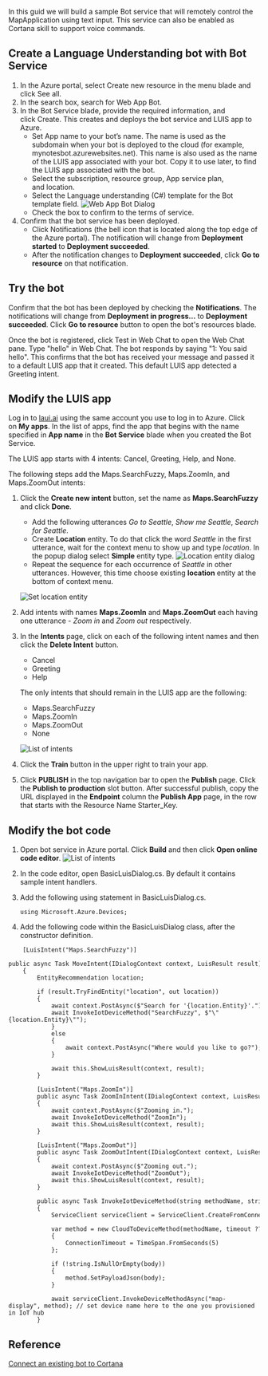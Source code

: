 In this guid we will build a sample Bot service that will remotely control the MapApplication using text input. This service can also be enabled as Cortana skill to support voice commands.

## Create a Language Understanding bot with Bot Service

1. In the Azure portal, select Create new resource in the menu blade and click See all.
2. In the search box, search for Web App Bot.
3. In the Bot Service blade, provide the required information, and click Create. This creates and deploys the bot service and LUIS app to Azure.
    * Set App name to your bot’s name. The name is used as the subdomain when your bot is deployed to the cloud (for example, mynotesbot.azurewebsites.net). This name is also used as the name of the LUIS app associated with your bot. Copy it to use later, to find the LUIS app associated with the bot.
    * Select the subscription, resource group, App service plan, and location.
    * Select the Language understanding (C#) template for the Bot template field.
    ![Web App Bot Dialog](./Media/create-luis-bot-with-bot-service/Image1.png)
    * Check the box to confirm to the terms of service.
4. Confirm that the bot service has been deployed.
    * Click Notifications (the bell icon that is located along the top edge of the Azure portal). The notification will change from **Deployment started** to **Deployment succeeded**.
    * After the notification changes to **Deployment succeeded**, click **Go to resource** on that notification.

## Try the bot

Confirm that the bot has been deployed by checking the **Notifications**. The notifications will change from **Deployment in progress...** to **Deployment succeeded**. Click **Go to resource** button to open the bot's resources blade.

Once the bot is registered, click Test in Web Chat to open the Web Chat pane. Type "hello" in Web Chat. The bot responds by saying "1: You said hello". This confirms that the bot has received your message and passed it to a default LUIS app that it created. This default LUIS app detected a Greeting intent.

## Modify the LUIS app
Log in to [laui.ai](https://www.luis.ai) using the same account you use to log in to Azure. Click on **My apps**. In the list of apps, find the app that begins with the name specified in **App name** in the **Bot Service** blade when you created the Bot Service.

The LUIS app starts with 4 intents: Cancel, Greeting, Help, and None.

The following steps add the Maps.SearchFuzzy, Maps.ZoomIn, and Maps.ZoomOut intents:
1. Click the **Create new intent** button, set the name as **Maps.SearchFuzzy** and click **Done**.
    * Add the following utterances _Go to Seattle_, _Show me Seattle_, _Search for Seattle_.
	* Create **Location** entity. To do that click the word _Seattle_ in the first utterance, wait for the context menu to show up and type _location_. In the popup dialog select **Simple** entity type.
    ![Location entity dialog](./Media/create-luis-bot-with-bot-service/Image2.png)
    * Repeat the sequence for each occurrence of _Seattle_ in other utterances. However, this time choose existing **location** entity at the bottom of context menu.

    ![Set location entity](./Media/create-luis-bot-with-bot-service/Image3.png)

2. Add intents with names **Maps.ZoomIn** and **Maps.ZoomOut** each having one utterance - _Zoom in_ and _Zoom out_ respectively.
3. In the **Intents** page, click on each of the following intent names and then click the **Delete Intent** button.
	* Cancel
	* Greeting
	* Help
		
	The only intents that should remain in the LUIS app are the following:
	* Maps.SearchFuzzy
	* Maps.ZoomIn
	* Maps.ZoomOut
	* None

    ![List of intents](./Media/create-luis-bot-with-bot-service/Image4.png)

4. Click the **Train** button in the upper right to train your app.

5. Click **PUBLISH** in the top navigation bar to open the **Publish** page. Click the **Publish to production** slot button. After successful publish, copy the URL displayed in the **Endpoint** column the **Publish App** page, in the row that starts with the Resource Name Starter_Key. 

## Modify the bot code

1. Open bot service in Azure portal. Click **Build** and then click **Open online code editor**.
    ![List of intents](./Media/create-luis-bot-with-bot-service/Image5.png)
2. In the code editor, open BasicLuisDialog.cs. By default it contains sample intent handlers.
3. Add the following using statement in BasicLuisDialog.cs.

    ```using Microsoft.Azure.Devices;```

4. Add the following code within the BasicLuisDialog class, after the constructor definition.

```CSharp
    [LuisIntent("Maps.SearchFuzzy")]
    public async Task MoveIntent(IDialogContext context, LuisResult result)
    {
        EntityRecommendation location;
 
        if (result.TryFindEntity("location", out location))
        {
            await context.PostAsync($"Search for '{location.Entity}'.");
            await InvokeIotDeviceMethod("SearchFuzzy", $"\"{location.Entity}\"");
            }
            else
            {
                await context.PostAsync("Where would you like to go?");
            }
 
            await this.ShowLuisResult(context, result);
        }
 
        [LuisIntent("Maps.ZoomIn")]
        public async Task ZoomInIntent(IDialogContext context, LuisResult result)
        {
            await context.PostAsync($"Zooming in.");
            await InvokeIotDeviceMethod("ZoomIn");
            await this.ShowLuisResult(context, result);
        }
 
        [LuisIntent("Maps.ZoomOut")]
        public async Task ZoomOutIntent(IDialogContext context, LuisResult result)
        {
            await context.PostAsync($"Zooming out.");
            await InvokeIotDeviceMethod("ZoomOut");
            await this.ShowLuisResult(context, result);
        }
 
        public async Task InvokeIotDeviceMethod(string methodName, string body = null, TimeSpan? timeout = null)
        {
            ServiceClient serviceClient = ServiceClient.CreateFromConnectionString(ConfigurationManager.AppSettings["IoTHubConnectionString"]);
 
            var method = new CloudToDeviceMethod(methodName, timeout ?? TimeSpan.FromSeconds(10))
            {
                ConnectionTimeout = TimeSpan.FromSeconds(5)
            };
 
            if (!string.IsNullOrEmpty(body))
            {
                method.SetPayloadJson(body);
            }
 
            await serviceClient.InvokeDeviceMethodAsync("map-display", method); // set device name here to the one you provisioned in IoT hub
        }

```

## Reference
[Connect an existing bot to Cortana](https://docs.microsoft.com/en-us/azure/bot-service/bot-service-channel-connect-cortana?view=azure-bot-service-3.0)
